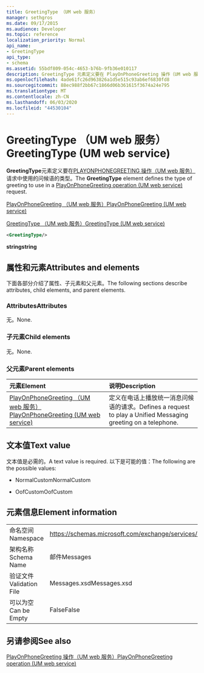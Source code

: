 ```yaml
---
title: GreetingType （UM web 服务）
manager: sethgros
ms.date: 09/17/2015
ms.audience: Developer
ms.topic: reference
localization_priority: Normal
api_name:
- GreetingType
api_type:
- schema
ms.assetid: 55bdf809-054c-4653-b76b-9fb36e010117
description: GreetingType 元素定义要在 PlayOnPhoneGreeting 操作（UM web 服务）请求中使用的问候语的类型。
ms.openlocfilehash: 4ade61fc26d963826a1d5e515c93ab6ef6830fd8
ms.sourcegitcommit: 88ec988f2bb67c1866d06b361615f3674a24e795
ms.translationtype: MT
ms.contentlocale: zh-CN
ms.lasthandoff: 06/03/2020
ms.locfileid: "44530104"
---
```

# <a name="greetingtype-um-web-service"></a><span data-ttu-id="fd70a-103">GreetingType （UM web 服务）</span><span class="sxs-lookup"><span data-stu-id="fd70a-103">GreetingType (UM web service)</span></span>

<span data-ttu-id="fd70a-104">**GreetingType**元素定义要在[PLAYONPHONEGREETING 操作（UM web 服务）](playonphonegreeting-operation-um-web-service.md)请求中使用的问候语的类型。</span><span class="sxs-lookup"><span data-stu-id="fd70a-104">The **GreetingType** element defines the type of greeting to use in a [PlayOnPhoneGreeting operation (UM web service)](playonphonegreeting-operation-um-web-service.md) request.</span></span> 
  
[<span data-ttu-id="fd70a-105">PlayOnPhoneGreeting （UM web 服务）</span><span class="sxs-lookup"><span data-stu-id="fd70a-105">PlayOnPhoneGreeting (UM web service)</span></span>](playonphonegreeting-um-web-service.md)
  
[<span data-ttu-id="fd70a-106">GreetingType （UM web 服务）</span><span class="sxs-lookup"><span data-stu-id="fd70a-106">GreetingType (UM web service)</span></span>](greetingtype-um-web-service.md)
  
```xml
<GreetingType/>
```

 <span data-ttu-id="fd70a-107">**string**</span><span class="sxs-lookup"><span data-stu-id="fd70a-107">**string**</span></span>
## <a name="attributes-and-elements"></a><span data-ttu-id="fd70a-108">属性和元素</span><span class="sxs-lookup"><span data-stu-id="fd70a-108">Attributes and elements</span></span>

<span data-ttu-id="fd70a-109">下面各部分介绍了属性、子元素和父元素。</span><span class="sxs-lookup"><span data-stu-id="fd70a-109">The following sections describe attributes, child elements, and parent elements.</span></span>
  
### <a name="attributes"></a><span data-ttu-id="fd70a-110">Attributes</span><span class="sxs-lookup"><span data-stu-id="fd70a-110">Attributes</span></span>

<span data-ttu-id="fd70a-111">无。</span><span class="sxs-lookup"><span data-stu-id="fd70a-111">None.</span></span>
  
### <a name="child-elements"></a><span data-ttu-id="fd70a-112">子元素</span><span class="sxs-lookup"><span data-stu-id="fd70a-112">Child elements</span></span>

<span data-ttu-id="fd70a-113">无。</span><span class="sxs-lookup"><span data-stu-id="fd70a-113">None.</span></span>
  
### <a name="parent-elements"></a><span data-ttu-id="fd70a-114">父元素</span><span class="sxs-lookup"><span data-stu-id="fd70a-114">Parent elements</span></span>

|<span data-ttu-id="fd70a-115">**元素**</span><span class="sxs-lookup"><span data-stu-id="fd70a-115">**Element**</span></span>|<span data-ttu-id="fd70a-116">**说明**</span><span class="sxs-lookup"><span data-stu-id="fd70a-116">**Description**</span></span>|
|:-----|:-----|
|[<span data-ttu-id="fd70a-117">PlayOnPhoneGreeting （UM web 服务）</span><span class="sxs-lookup"><span data-stu-id="fd70a-117">PlayOnPhoneGreeting (UM web service)</span></span>](playonphonegreeting-um-web-service.md) <br/> |<span data-ttu-id="fd70a-118">定义在电话上播放统一消息问候语的请求。</span><span class="sxs-lookup"><span data-stu-id="fd70a-118">Defines a request to play a Unified Messaging greeting on a telephone.</span></span>  <br/> |
   
## <a name="text-value"></a><span data-ttu-id="fd70a-119">文本值</span><span class="sxs-lookup"><span data-stu-id="fd70a-119">Text value</span></span>

<span data-ttu-id="fd70a-120">文本值是必需的。</span><span class="sxs-lookup"><span data-stu-id="fd70a-120">A text value is required.</span></span> <span data-ttu-id="fd70a-121">以下是可能的值：</span><span class="sxs-lookup"><span data-stu-id="fd70a-121">The following are the possible values:</span></span>
  
- <span data-ttu-id="fd70a-122">NormalCustom</span><span class="sxs-lookup"><span data-stu-id="fd70a-122">NormalCustom</span></span>
    
- <span data-ttu-id="fd70a-123">OofCustom</span><span class="sxs-lookup"><span data-stu-id="fd70a-123">OofCustom</span></span>
    
## <a name="element-information"></a><span data-ttu-id="fd70a-124">元素信息</span><span class="sxs-lookup"><span data-stu-id="fd70a-124">Element information</span></span>

|||
|:-----|:-----|
|<span data-ttu-id="fd70a-125">命名空间</span><span class="sxs-lookup"><span data-stu-id="fd70a-125">Namespace</span></span>  <br/> |https://schemas.microsoft.com/exchange/services/2006/messages  <br/> |
|<span data-ttu-id="fd70a-126">架构名称</span><span class="sxs-lookup"><span data-stu-id="fd70a-126">Schema Name</span></span>  <br/> |<span data-ttu-id="fd70a-127">邮件</span><span class="sxs-lookup"><span data-stu-id="fd70a-127">Messages</span></span>  <br/> |
|<span data-ttu-id="fd70a-128">验证文件</span><span class="sxs-lookup"><span data-stu-id="fd70a-128">Validation File</span></span>  <br/> |<span data-ttu-id="fd70a-129">Messages.xsd</span><span class="sxs-lookup"><span data-stu-id="fd70a-129">Messages.xsd</span></span>  <br/> |
|<span data-ttu-id="fd70a-130">可以为空</span><span class="sxs-lookup"><span data-stu-id="fd70a-130">Can be Empty</span></span>  <br/> |<span data-ttu-id="fd70a-131">False</span><span class="sxs-lookup"><span data-stu-id="fd70a-131">False</span></span>  <br/> |
   
## <a name="see-also"></a><span data-ttu-id="fd70a-132">另请参阅</span><span class="sxs-lookup"><span data-stu-id="fd70a-132">See also</span></span>



[<span data-ttu-id="fd70a-133">PlayOnPhoneGreeting 操作（UM web 服务）</span><span class="sxs-lookup"><span data-stu-id="fd70a-133">PlayOnPhoneGreeting operation (UM web service)</span></span>](playonphonegreeting-operation-um-web-service.md)

